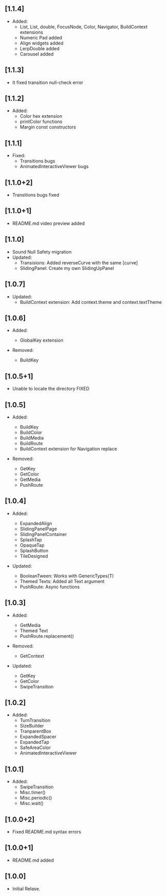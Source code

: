 ## [1.1.4]

- Added:
  - List, List<List>, double, FocusNode, Color, Navigator, BuildContext extensions
  - Numeric Pad added
  - Align widgets added
  - LerpDouble added
  - Carousel added


## [1.1.3]

  - It fixed transition null-check error

## [1.1.2]

- Added:
  - Color hex extension
  - printColor functions
  - Margin const constructors

## [1.1.1]

- Fixed:
  - Transitions bugs
  - AnimatedInteractiveViewer bugs

## [1.1.0+2]

- Transitions bugs fixed

## [1.1.0+1]

- README.md video preview added

## [1.1.0]

- Sound Null Safety migration
- Updated:
  - Transisions: Added reverseCurve with the same [curve]
  - SlidingPanel: Create my own SlidingUpPanel


## [1.0.7]

- Updated:
  - BuildContext extension: Add context.theme and context.textTheme

## [1.0.6]

- Added:
  - GlobalKey extension

- Removed:
  - BuildKey

## [1.0.5+1]

- Unable to locate the directory FIXED


## [1.0.5]

- Added:

  - BuildKey
  - BuildColor
  - BuildMedia
  - BuildRoute
  - BuildContext extension for Navigation replace

- Removed:
  - GetKey
  - GetColor
  - GetMedia
  - PushRoute


## [1.0.4]

- Added:

  - ExpandedAlign
  - SlidingPanelPage
  - SlidingPanelContainer
  - SplashTap
  - OpaqueTap
  - SplashButton
  - TileDesigned

- Updated:
  - BooleanTween: Works with GenericTypes(T)
  - Themed Texts: Added all Text argument
  - PushRoute: Async functions 

## [1.0.3]

- Added:

  - GetMedia
  - Themed Text
  - PushRoute.replacement()

- Removed:

  - GetContext

- Updated:
  - GetKey
  - GetColor
  - SwipeTransition

## [1.0.2]

- Added:
  - TurnTransition
  - SizeBuilder
  - TranparentBox
  - ExpandedSpacer
  - ExpandedTap
  - SafeAreaColor
  - AnimatedInteractiveViewer

## [1.0.1]

- Added:
  - SwipeTransition
  - Misc.timer()
  - Misc.periodic()
  - Misc.wait()

## [1.0.0+2]

- Fixed README.md syntax errors

## [1.0.0+1]

- README.md added

## [1.0.0]

- Initial Relase.
